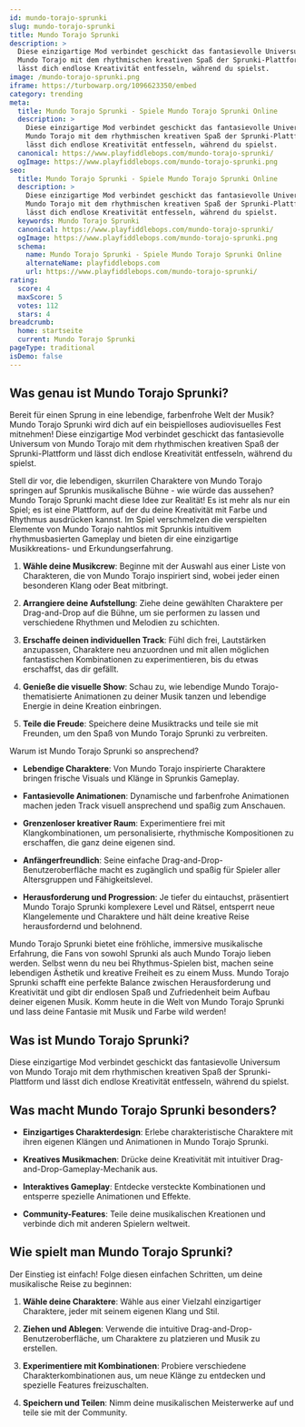 ```yaml
---
id: mundo-torajo-sprunki
slug: mundo-torajo-sprunki
title: Mundo Torajo Sprunki
description: >
  Diese einzigartige Mod verbindet geschickt das fantasievolle Universum von
  Mundo Torajo mit dem rhythmischen kreativen Spaß der Sprunki-Plattform und
  lässt dich endlose Kreativität entfesseln, während du spielst.
image: /mundo-torajo-sprunki.png
iframe: https://turbowarp.org/1096623350/embed
category: trending
meta:
  title: Mundo Torajo Sprunki - Spiele Mundo Torajo Sprunki Online
  description: >
    Diese einzigartige Mod verbindet geschickt das fantasievolle Universum von
    Mundo Torajo mit dem rhythmischen kreativen Spaß der Sprunki-Plattform und
    lässt dich endlose Kreativität entfesseln, während du spielst.
  canonical: https://www.playfiddlebops.com/mundo-torajo-sprunki/
  ogImage: https://www.playfiddlebops.com/mundo-torajo-sprunki.png
seo:
  title: Mundo Torajo Sprunki - Spiele Mundo Torajo Sprunki Online
  description: >
    Diese einzigartige Mod verbindet geschickt das fantasievolle Universum von
    Mundo Torajo mit dem rhythmischen kreativen Spaß der Sprunki-Plattform und
    lässt dich endlose Kreativität entfesseln, während du spielst.
  keywords: Mundo Torajo Sprunki
  canonical: https://www.playfiddlebops.com/mundo-torajo-sprunki/
  ogImage: https://www.playfiddlebops.com/mundo-torajo-sprunki.png
  schema:
    name: Mundo Torajo Sprunki - Spiele Mundo Torajo Sprunki Online
    alternateName: playfiddlebops.com
    url: https://www.playfiddlebops.com/mundo-torajo-sprunki/
rating:
  score: 4
  maxScore: 5
  votes: 112
  stars: 4
breadcrumb:
  home: startseite
  current: Mundo Torajo Sprunki
pageType: traditional
isDemo: false
---
```


## Was genau ist Mundo Torajo Sprunki?

Bereit für einen Sprung in eine lebendige, farbenfrohe Welt der Musik? Mundo Torajo Sprunki wird dich auf ein beispielloses audiovisuelles Fest mitnehmen! Diese einzigartige Mod verbindet geschickt das fantasievolle Universum von Mundo Torajo mit dem rhythmischen kreativen Spaß der Sprunki-Plattform und lässt dich endlose Kreativität entfesseln, während du spielst.

Stell dir vor, die lebendigen, skurrilen Charaktere von Mundo Torajo springen auf Sprunkis musikalische Bühne - wie würde das aussehen? Mundo Torajo Sprunki macht diese Idee zur Realität! Es ist mehr als nur ein Spiel; es ist eine Plattform, auf der du deine Kreativität mit Farbe und Rhythmus ausdrücken kannst. Im Spiel verschmelzen die verspielten Elemente von Mundo Torajo nahtlos mit Sprunkis intuitivem rhythmusbasierten Gameplay und bieten dir eine einzigartige Musikkreations- und Erkundungserfahrung.

1. **Wähle deine Musikcrew**: Beginne mit der Auswahl aus einer Liste von Charakteren, die von Mundo Torajo inspiriert sind, wobei jeder einen besonderen Klang oder Beat mitbringt.

1. **Arrangiere deine Aufstellung**: Ziehe deine gewählten Charaktere per Drag-and-Drop auf die Bühne, um sie performen zu lassen und verschiedene Rhythmen und Melodien zu schichten.

1. **Erschaffe deinen individuellen Track**: Fühl dich frei, Lautstärken anzupassen, Charaktere neu anzuordnen und mit allen möglichen fantastischen Kombinationen zu experimentieren, bis du etwas erschaffst, das dir gefällt.

1. **Genieße die visuelle Show**: Schau zu, wie lebendige Mundo Torajo-thematisierte Animationen zu deiner Musik tanzen und lebendige Energie in deine Kreation einbringen.

1. **Teile die Freude**: Speichere deine Musiktracks und teile sie mit Freunden, um den Spaß von Mundo Torajo Sprunki zu verbreiten.

Warum ist Mundo Torajo Sprunki so ansprechend?

- **Lebendige Charaktere**: Von Mundo Torajo inspirierte Charaktere bringen frische Visuals und Klänge in Sprunkis Gameplay.

- **Fantasievolle Animationen**: Dynamische und farbenfrohe Animationen machen jeden Track visuell ansprechend und spaßig zum Anschauen.

- **Grenzenloser kreativer Raum**: Experimentiere frei mit Klangkombinationen, um personalisierte, rhythmische Kompositionen zu erschaffen, die ganz deine eigenen sind.

- **Anfängerfreundlich**: Seine einfache Drag-and-Drop-Benutzeroberfläche macht es zugänglich und spaßig für Spieler aller Altersgruppen und Fähigkeitslevel.

- **Herausforderung und Progression**: Je tiefer du eintauchst, präsentiert Mundo Torajo Sprunki komplexere Level und Rätsel, entsperrt neue Klangelemente und Charaktere und hält deine kreative Reise herausfordernd und belohnend.

Mundo Torajo Sprunki bietet eine fröhliche, immersive musikalische Erfahrung, die Fans von sowohl Sprunki als auch Mundo Torajo lieben werden. Selbst wenn du neu bei Rhythmus-Spielen bist, machen seine lebendigen Ästhetik und kreative Freiheit es zu einem Muss. Mundo Torajo Sprunki schafft eine perfekte Balance zwischen Herausforderung und Kreativität und gibt dir endlosen Spaß und Zufriedenheit beim Aufbau deiner eigenen Musik. Komm heute in die Welt von Mundo Torajo Sprunki und lass deine Fantasie mit Musik und Farbe wild werden!

## Was ist Mundo Torajo Sprunki?

Diese einzigartige Mod verbindet geschickt das fantasievolle Universum von Mundo Torajo mit dem rhythmischen kreativen Spaß der Sprunki-Plattform und lässt dich endlose Kreativität entfesseln, während du spielst.

## Was macht Mundo Torajo Sprunki besonders?

- **Einzigartiges Charakterdesign**: Erlebe charakteristische Charaktere mit ihren eigenen Klängen und Animationen in Mundo Torajo Sprunki.

- **Kreatives Musikmachen**: Drücke deine Kreativität mit intuitiver Drag-and-Drop-Gameplay-Mechanik aus.

- **Interaktives Gameplay**: Entdecke versteckte Kombinationen und entsperre spezielle Animationen und Effekte.

- **Community-Features**: Teile deine musikalischen Kreationen und verbinde dich mit anderen Spielern weltweit.

## Wie spielt man Mundo Torajo Sprunki?

Der Einstieg ist einfach! Folge diesen einfachen Schritten, um deine musikalische Reise zu beginnen:

1. **Wähle deine Charaktere**: Wähle aus einer Vielzahl einzigartiger Charaktere, jeder mit seinem eigenen Klang und Stil.

1. **Ziehen und Ablegen**: Verwende die intuitive Drag-and-Drop-Benutzeroberfläche, um Charaktere zu platzieren und Musik zu erstellen.

1. **Experimentiere mit Kombinationen**: Probiere verschiedene Charakterkombinationen aus, um neue Klänge zu entdecken und spezielle Features freizuschalten.

1. **Speichern und Teilen**: Nimm deine musikalischen Meisterwerke auf und teile sie mit der Community.
